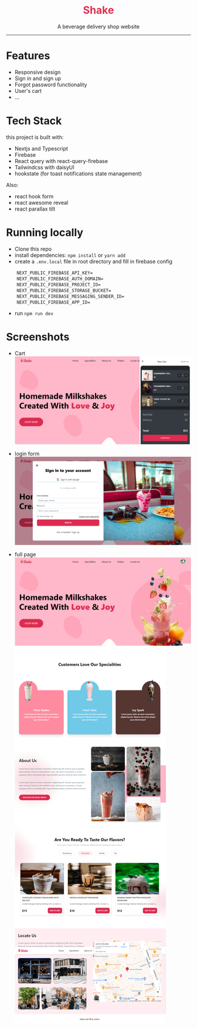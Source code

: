<h1 style="text-align: center;font-weight: 700; color: #DE3152">Shake</h1>
<p style="text-align: center">A beverage delivery shop website</p>
<hr></hr>

# Features

- Responsive design
- Sign in and sign up
- Forgot password functionality
- User's cart
- ...

# Tech Stack

this project is built with:

- Nextjs and Typescript
- Firebase
- React query with react-query-firebase
- Tailwindcss with daisyUI
- hookstate (for toast notifications state management)

Also:

- react hook form
- react awesome reveal
- react parallax tilt

# Running locally

- Clone this repo
- install dependencies: `npm install` or `yarn add`
- create a `.env.local` file in root directory and fill in firebase config

```env
    NEXT_PUBLIC_FIREBASE_API_KEY=
    NEXT_PUBLIC_FIREBASE_AUTH_DOMAIN=
    NEXT_PUBLIC_FIREBASE_PROJECT_ID=
    NEXT_PUBLIC_FIREBASE_STORAGE_BUCKET=
    NEXT_PUBLIC_FIREBASE_MESSAGING_SENDER_ID=
    NEXT_PUBLIC_FIREBASE_APP_ID=
```

- run `npm run dev`

# Screenshots

- Cart
  <img src="./screenshots/cart.png" alt="cart" />

- login form
  <img src="./screenshots/login.png" alt="login" />

- full page
  <img src="./screenshots/header.png" alt="header" />
  <img src="./screenshots/full.png" alt="full page" />
